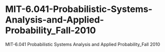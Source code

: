 # MIT-6.041-Probabilistic-Systems-Analysis-and-Applied-Probability_Fall-2010
MIT-6.041 Probabilistic Systems Analysis and Applied Probability_Fall 2010
